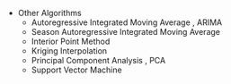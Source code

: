 * Other Algorithms
  * Autoregressive Integrated Moving Average , ARIMA
  * Season Autoregressive Integrated Moving Average
  * Interior Point Method
  * Kriging Interpolation
  * Principal Component Analysis , PCA
  * Support Vector Machine
